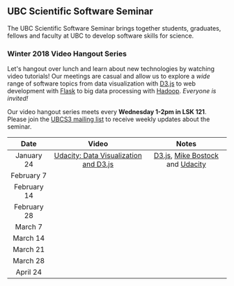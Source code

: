 ## UBC Scientific Software Seminar

The UBC Scientific Software Seminar brings together students, graduates, fellows and faculty at UBC to develop software skills for science.

### Winter 2018 Video Hangout Series

Let's hangout over lunch and learn about new technologies by watching video tutorials! Our meetings are casual and allow us to explore a *wide* range of software topics from data visualization with [D3.js](https://d3js.org/) to web development with [Flask](http://flask.pocoo.org/) to big data processing with [Hadoop](http://hadoop.apache.org/). *Everyone is invited!*

Our video hangout series meets every **Wednesday 1-2pm in LSK 121**. Please join the [UBCS3 mailing list](https://ubc.ca1.qualtrics.com/jfe/form/SV_6VCa1EYL5xjlUQ5) to receive weekly updates about the seminar.

| Date | Video | Notes |
| :---: | :---: | :---: |
| January 24 | [Udacity: Data Visualization and D3.js](https://www.youtube.com/watch?v=mfLklbVU7r0&list=PLAwxTw4SYaPmN67oPL09hz8-JUwQ5Aqci) | [D3.js](https://d3js.org/), [Mike Bostock](https://bl.ocks.org/mbostock) and [Udacity](https://www.udacity.com/) |
| February 7 | | |
| February 14 | | |
| February 28 | | |
| March 7 | | |
| March 14 | | |
| March 21 | |
| March 28 | | |
| April 24 | | |
